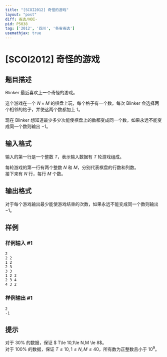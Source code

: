 ```yaml
---
title: "[SCOI2012] 奇怪的游戏"
layout: "post"
diff: 省选/NOI-
pid: P5038
tag: ['2012', '四川', '各省省选']
usemathjax: true
---
```


# [SCOI2012] 奇怪的游戏
## 题目描述

Blinker 最近喜欢上一个奇怪的游戏。 

这个游戏在一个 $N \times M$ 的棋盘上玩，每个格子有一个数。每次 Blinker 会选择两个相邻的格子，并使这两个数都加上 $1$。 

现在 Blinker 想知道最少多少次能使棋盘上的数都变成同一个数，如果永远不能变成同一个数则输出 $-1$。 
## 输入格式

输入的第一行是一个整数 $T$，表示输入数据有 $T$ 轮游戏组成。 

每轮游戏的第一行有两个整数 $N$ 和 $M$，分别代表棋盘的行数和列数。  
接下来有 $N$ 行，每行 $M$ 个数。 
## 输出格式

对于每个游戏输出最少能使游戏结束的次数，如果永远不能变成同一个数则输出 $-1$。
## 样例

### 样例输入 #1
```
2 
2 2 
1 2 
2 3 
3 3 
1 2 3 
2 3 4 
4 3 2 
```
### 样例输出 #1
```
2 
-1 

```
## 提示

对于 $30\%$ 的数据，保证 $ T\le 10,1\le N,M \le 8$。   
对于 $100\%$ 的数据，保证 $T \le 10,1 \le N,M\le 40$，所有数为正整数且小于 $10^9$。 

